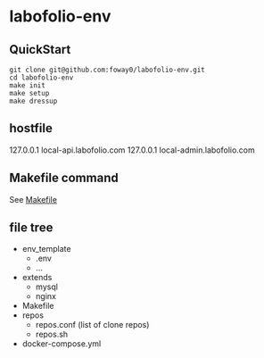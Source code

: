 # labofolio-env

## QuickStart

```
git clone git@github.com:foway0/labofolio-env.git
cd labofolio-env
make init
make setup
make dressup
```

## hostfile

127.0.0.1 local-api.labofolio.com
127.0.0.1 local-admin.labofolio.com

## Makefile command

See [Makefile](https://github.com/foway0/labofolio-env/blob/master/Makefile)

## file tree

+ env_template
  - .env
  - ...
+ extends
  - mysql
  - nginx
+ Makefile
+ repos
  + repos.conf (list of clone repos)
  + repos.sh
+ docker-compose.yml